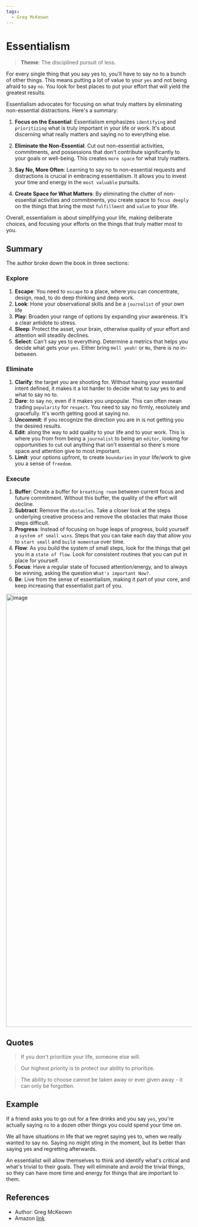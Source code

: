 ```yaml
---
tags:
  - Greg McKeown
---
```


# Essentialism

> **Theme**: The disciplined pursuit of less.

For every single thing that you say yes to, you'll have to say no to a bunch of other things. This means putting a lot of value to your `yes` and not being afraid to say `no`. You look for best places to put your effort that will yield the greatest results.

Essentialism advocates for focusing on what truly matters by eliminating non-essential distractions. Here's a summary:

1. **Focus on the Essential**: Essentialism emphasizes `identifying` and `prioritizing` what is truly important in your life or work. It's about discerning what really matters and saying no to everything else.

2. **Eliminate the Non-Essential**: Cut out non-essential activities, commitments, and possessions that don't contribute significantly to your goals or well-being. This creates `more space` for what truly matters.

3. **Say No, More Often**: Learning to say no to non-essential requests and distractions is crucial in embracing essentialism. It allows you to invest your time and energy in the `most valuable` pursuits.

4. **Create Space for What Matters**: By eliminating the clutter of non-essential activities and commitments, you create space to `focus deeply` on the things that bring the most `fulfillment` and `value` to your life.

Overall, essentialism is about simplifying your life, making deliberate choices, and focusing your efforts on the things that truly matter most to you.

## Summary

The author broke down the book in three sections:

### Explore

1. **Escape**: You need to `escape` to a place, where you can concentrate, design, read, to do deep thinking and deep work.
2. **Look**: Hone your observational skills and be a `journalist` of your own life
3. **Play**: Broaden your range of options by expanding your awareness. It's a clear antidote to stress.
4. **Sleep**: Protect the asset, your brain, otherwise quality of your effort and attention will steadily declines.
5. **Select**: Can't say yes to everything. Determine a metrics that helps you decide what gets your `yes`. Either bring `Hell yeah!` or `No`, there is no in-between.

### Eliminate

1. **Clarify**: the target you are shooting for. Without having your essential intent defined, it makes it a lot harder to decide what to say yes to and what to say no to.
2. **Dare**: to say no, even if it makes you unpopular. This can often mean trading `popularity` for `respect`. You need to say no firmly, resolutely and gracefully. It's worth getting good at saying no.
3. **Uncommit**: if you recognize the direction you are in is not getting you the desired results.
4. **Edit**: along the way to add quality to your life and to your work. This is where you from from being a `journalist` to being an `editor`, looking for opportunities to cut out anything that isn't essential so there's more space and attention give to most important.
5. **Limit**: your options upfront, to create `boundaries` in your life/work to give you a sense of `freedom`.

### Execute

1. **Buffer**: Create a buffer for `breathing room` between current focus and future commitment. Without this buffer, the quality of the effort will decline.
2. **Subtract**: Remove the `obstacles`. Take a closer look at the steps underlying creative process and remove the obstacles that make those steps difficult.
3. **Progress**: Instead of focusing on huge leaps of progress, build yourself a `system of small wins`. Steps that you can take each day that allow you to `start small` and `build momentum` over time.
4. **Flow**: As you build the system of small steps, look for the things that get you in a `state of flow`. Look for consistent routines that you can put in place for yourself.
5. **Focus**: Have a regular state of focused attention/energy, and to always be winning, asking the question `What's important Now?`.
6. **Be**: Live from the sense of essentialism, making it part of your core, and keep increasing that essentialist part of you.

<img width="1175" alt="image" src="https://github.com/learn-with-me/books-self-help/assets/5758132/75fe751a-a803-43a1-8111-fcc8eacc96ad">

## Quotes

> If you don't prioritize your life, someone else will.

> Our highest priority is to protect our ability to prioritize.

> The ability to choose cannot be taken away or ever given away - it can only be forgotten.

## Example

If a friend asks you to go out for a few drinks and you say `yes`, you're actually saying `no` to a dozen other things you could spend your time on.

We all have situations in life that we regret saying yes to, when we really wanted to say no. Saying no might sting in the moment, but its better than saying yes and regretting afterwards.

An essentialist will allow themselves to think and identify what's critical and what's trivial to their goals. They will eliminate and avoid the trivial things, so they can have more time and energy for things that are important to them.

## References

- Author: Greg McKeown
- Amazon [link](https://a.co/d/eeknBeQ)
